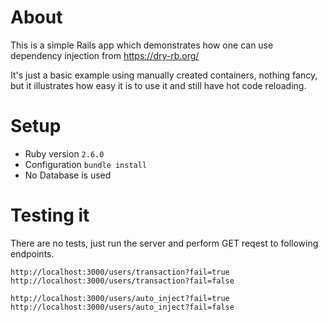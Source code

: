 # About

This is a simple Rails app which demonstrates how one can use dependency injection from https://dry-rb.org/

It's just a basic example using manually created containers, nothing fancy,
but it illustrates how easy it is to use it and still have hot code reloading.

# Setup
* Ruby version `2.6.0`
* Configuration `bundle install`
* No Database is used

# Testing it
There are no tests, just run the server and perform GET reqest to following endpoints.


```
http://localhost:3000/users/transaction?fail=true
http://localhost:3000/users/transaction?fail=false

http://localhost:3000/users/auto_inject?fail=true
http://localhost:3000/users/auto_inject?fail=false
```
